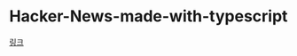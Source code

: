 # Hacker-News-made-with-typescript

[링크](https://jmnghn.github.io/Hacker-News-made-with-typescript)
